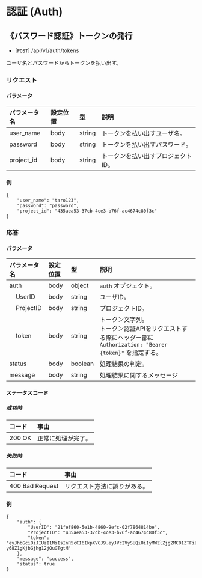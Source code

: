 # 認証 (Auth)
## 《パスワード認証》トークンの発行
- [`POST`] /api/v1/auth/tokens

ユーザ名とパスワードからトークンを払い出す。

### リクエスト
#### パラメータ
| パラメータ名 | 設定位置 | 型 | 説明 |
|:--|:--|:--|:--|
| user_name | body | string | トークンを払い出すユーザ名。 |
| password | body | string | トークンを払い出すパスワード。 |
| project_id | body | string | トークンを払い出すプロジェクトID。 |

#### 例
```
{
    "user_name": "taro123", 
    "password": "password", 
    "project_id": "435aea53-37cb-4ce3-b76f-ac4674c80f3c"
}
```

### 応答
#### パラメータ

| パラメータ名 | 設定位置 | 型 | 説明 |
|:--|:--|:--|:--|
| auth | body | object | `auth` オブジェクト。 |
| &nbsp;&nbsp;&nbsp;&nbsp;UserID | body | string | ユーザID。 |
| &nbsp;&nbsp;&nbsp;&nbsp;ProjectID | body | string | プロジェクトID。 |
| &nbsp;&nbsp;&nbsp;&nbsp;token | body | string | トークン文字列。<br>トークン認証APIをリクエストする際にヘッダー部に `Authorization: "Bearer {token}"` を指定する。 |
| status | body | boolean | 処理結果の判定。 |
| message | body | string | 処理結果に関するメッセージ |

#### ステータスコード
##### 成功時
| コード | 事由 |
|:--|:--|
| 200 OK | 正常に処理が完了。 |

##### 失敗時
| コード | 事由 |
|:--|:--|
| 400 Bad Request | リクエスト方法に誤りがある。 |

#### 例
```
{
    "auth": {
        "UserID": "21fef860-5e1b-4860-9efc-02f7864814be",
        "ProjectID": "435aea53-37cb-4ce3-b76f-ac4674c80f3c",
        "token": "eyJhbGciOiJIUzI1NiIsInR5cCI6IkpXVCJ9.eyJVc2VySUQiOiIyMWZlZjg2MC01ZTFiLTQ4NjAtOWVmYy0wMmY3ODY0ODE0YmUiLCJQcm9qZWN0SUQiOiI0MzVhZWE1My0zN2NiLTRjZTMtYjc2Zi1hYzQ2NzRjODBmM2MiLCJ0b2tlbiI6IiJ9.qXwU4GYGs8NO06IYulC-y68Z1gKjbGjhg12jQuGTgtM"
    },
    "message": "success",
    "status": true
}
```
